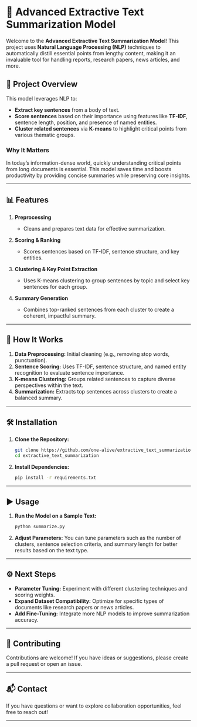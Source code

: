 
# 📝 Advanced Extractive Text Summarization Model

Welcome to the **Advanced Extractive Text Summarization Model**! This project uses **Natural Language Processing (NLP)** techniques to automatically distill essential points from lengthy content, making it an invaluable tool for handling reports, research papers, news articles, and more.

## 🚀 Project Overview

This model leverages NLP to:
- **Extract key sentences** from a body of text.
- **Score sentences** based on their importance using features like **TF-IDF**, sentence length, position, and presence of named entities.
- **Cluster related sentences** via **K-means** to highlight critical points from various thematic groups.

### Why It Matters
In today’s information-dense world, quickly understanding critical points from long documents is essential. This model saves time and boosts productivity by providing concise summaries while preserving core insights.

---

## 📊 Features

1. **Preprocessing**  
   - Cleans and prepares text data for effective summarization.
   
2. **Scoring & Ranking**  
   - Scores sentences based on TF-IDF, sentence structure, and key entities.
   
3. **Clustering & Key Point Extraction**  
   - Uses K-means clustering to group sentences by topic and select key sentences for each group.
   
4. **Summary Generation**  
   - Combines top-ranked sentences from each cluster to create a coherent, impactful summary.

---

## 🔧 How It Works

1. **Data Preprocessing:** Initial cleaning (e.g., removing stop words, punctuation).
2. **Sentence Scoring:** Uses TF-IDF, sentence structure, and named entity recognition to evaluate sentence importance.
3. **K-means Clustering:** Groups related sentences to capture diverse perspectives within the text.
4. **Summarization:** Extracts top sentences across clusters to create a balanced summary.

---

## 🛠️ Installation

1. **Clone the Repository:**
   ```bash
   git clone https://github.com/one-alive/extractive_text_summarization.git
   cd extractive_text_summarization
   ```

2. **Install Dependencies:**
   ```bash
   pip install -r requirements.txt
   ```

---

## ▶️ Usage

1. **Run the Model on a Sample Text:**
   ```bash
   python summarize.py
   ```

2. **Adjust Parameters:** You can tune parameters such as the number of clusters, sentence selection criteria, and summary length for better results based on the text type.

---

## ⚙️ Next Steps

- **Parameter Tuning:** Experiment with different clustering techniques and scoring weights.
- **Expand Dataset Compatibility:** Optimize for specific types of documents like research papers or news articles.
- **Add Fine-Tuning:** Integrate more NLP models to improve summarization accuracy.

---

## 🤝 Contributing

Contributions are welcome! If you have ideas or suggestions, please create a pull request or open an issue.

---

## 📬 Contact

If you have questions or want to explore collaboration opportunities, feel free to reach out!

---